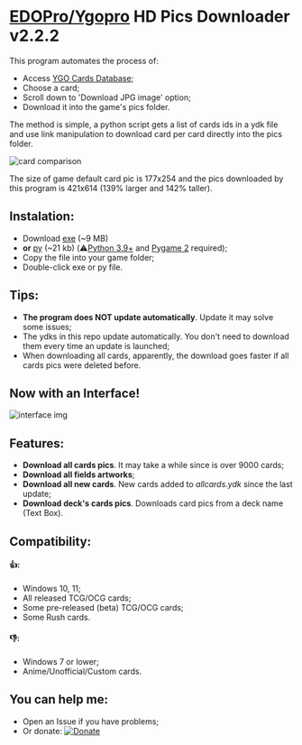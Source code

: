 # [EDOPro/Ygopro](https://discord.gg/ygopro-percy) HD Pics Downloader v2.2.2

This program automates the process of:
- Access [YGO Cards Database](https://db.ygoprodeck.com/); 
- Choose a card;
- Scroll down to 'Download JPG image' option;
- Download it into the game's pics folder.

The method is simple, a python script gets a list of cards ids in a ydk file and use link manipulation to download card per card directly into the pics folder.

![card comparison](https://i.ibb.co/Y49skyJ/card-comparison.png)

The size of game default card pic is 177x254 and the pics downloaded by this program is 421x614 (139% larger and 142% taller). 

## Instalation:
- Download [exe](https://github.com/AlexsanderRST/edopro-hq-pics-downloader/blob/30799522aaee38cc0c15436482f4f876b8fc15f9/HQ%20Pics%20Downloader.exe) (~9 MB) 
- **or** [py](https://github.com/AlexsanderRST/edopro-hq-pics-downloader/blob/30799522aaee38cc0c15436482f4f876b8fc15f9/HQ%20Pics%20Downloader.py) (~21 kb) (⚠️[Python 3.9+](https://www.python.org/) and [Pygame 2](https://pypi.org/project/pygame/) required);
- Copy the file into your game folder;
- Double-click exe or py file.

## Tips:
- **The program does NOT update automatically**. Update it may solve some issues;
- The ydks in this repo update automatically. You don't need to download them every time an update is launched;
- When downloading all cards, apparently, the download goes faster if all cards pics were deleted before.

## Now with an Interface! 
![interface img](https://i.ibb.co/QF8W96v/hdcd222-2.png)

## Features:
- **Download all cards pics**. It may take a while since is over 9000 cards;
- **Download all fields artworks**;
- **Download all new cards**. New cards added to *allcards.ydk* since the last update;
- **Download deck's cards pics**. Downloads card pics from a deck name (Text Box).

## Compatibility:
#### 👍:
- Windows 10, 11;
- All released TCG/OCG cards;
- Some pre-released (beta) TCG/OCG cards;
- Some Rush cards.
#### 👎:
- Windows 7 or lower;
- Anime/Unofficial/Custom cards.

## You can help me:
- Open an Issue if you have problems;
- Or donate: [![Donate](https://img.shields.io/badge/Donate-PayPal-green.svg)](https://www.paypal.com/donate?hosted_button_id=L53Z8HUNP7X66)
